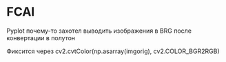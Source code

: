 # FCAI
Pyplot почему-то захотел выводить изображения в BRG после конвертации в полутон

Фиксится через cv2.cvtColor(np.asarray(imgorig), cv2.COLOR_BGR2RGB)

